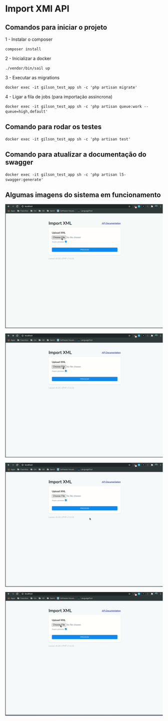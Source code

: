 # Import XMl API

## Comandos para iniciar o projeto

1 - Instalar o composer

```shell
composer install
```

2 - Inicializar a docker

```shell
./vendor/bin/sail up
```

3 - Executar as migrations

```shell
docker exec -it gilson_test_app sh -c 'php artisan migrate'
```

4 - Ligar a fila de jobs (para importação assincrona)

```shell
docker exec -it gilson_test_app sh -c 'php artisan queue:work --queue=high,default'
```

## Comando para rodar os testes

```shell
docker exec -it gilson_test_app sh -c 'php artisan test'
```

## Comando para atualizar a documentação do swagger

```shell
docker exec -it gilson_test_app sh -c 'php artisan l5-swagger:generate'
```

## Algumas imagens do sistema em funcionamento

![Import Person](docs/import_person.gif)

![Import ShipOrder](docs/import_shiporder.gif)

![Swagger](docs/swagger.gif)

![Import Person with error](docs/import_person_with_error.gif)
